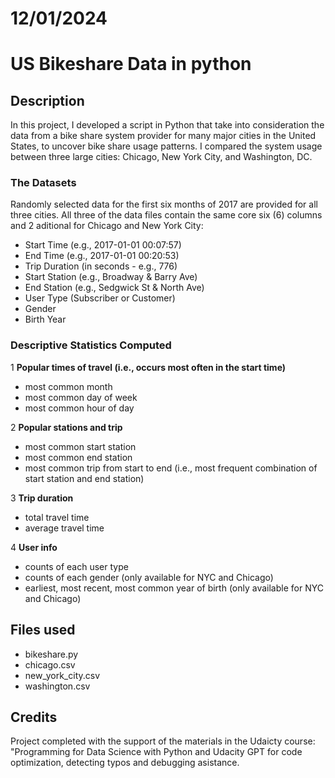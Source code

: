 
# 12/01/2024

# US Bikeshare Data in python

## Description
In this project, I developed a script in Python that take into consideration the data from a bike share system provider for many major cities in the United States, to uncover bike share usage patterns. I compared the system usage between three large cities: Chicago, New York City, and Washington, DC.

### The Datasets
Randomly selected data for the first six months of 2017 are provided for all three cities. All three of the data files contain the same core six (6) columns and 2 aditional for Chicago and New York City:

- Start Time (e.g., 2017-01-01 00:07:57)
- End Time (e.g., 2017-01-01 00:20:53)
- Trip Duration (in seconds - e.g., 776)
- Start Station (e.g., Broadway & Barry Ave)
- End Station (e.g., Sedgwick St & North Ave)
- User Type (Subscriber or Customer)
- Gender
- Birth Year

### Descriptive Statistics Computed

1 **Popular times of travel (i.e., occurs most often in the start time)**
- most common month
- most common day of week
- most common hour of day

2 **Popular stations and trip**
- most common start station
- most common end station
- most common trip from start to end (i.e., most frequent combination of start station and end station)

3 **Trip duration**
- total travel time
- average travel time

4 **User info**
- counts of each user type
- counts of each gender (only available for NYC and Chicago)
- earliest, most recent, most common year of birth (only available for NYC and Chicago)

## Files used
- bikeshare.py 
- chicago.csv
- new_york_city.csv
- washington.csv

## Credits
Project completed with the support of the materials in the Udaicty course: "Programming for Data Science with Python and Udacity GPT for code optimization, detecting typos and debugging asistance.

